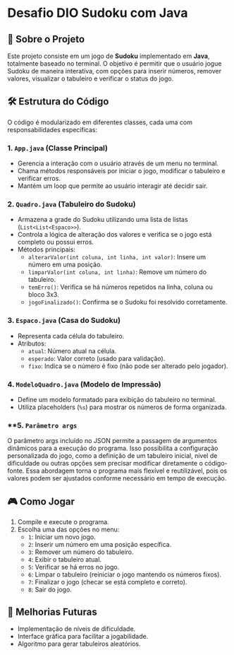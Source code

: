 # Desafio DIO Sudoku com Java

## 📌 Sobre o Projeto

Este projeto consiste em um jogo de **Sudoku** implementado em **Java**, totalmente baseado no terminal. O objetivo é permitir que o usuário jogue Sudoku de maneira interativa, com opções para inserir números, remover valores, visualizar o tabuleiro e verificar o status do jogo.

## 🛠 Estrutura do Código

O código é modularizado em diferentes classes, cada uma com responsabilidades específicas:

### **1. ************`App.java`************ (Classe Principal)**

- Gerencia a interação com o usuário através de um menu no terminal.
- Chama métodos responsáveis por iniciar o jogo, modificar o tabuleiro e verificar erros.
- Mantém um loop que permite ao usuário interagir até decidir sair.

### **2. ************`Quadro.java`************ (Tabuleiro do Sudoku)**

- Armazena a grade do Sudoku utilizando uma lista de listas (`List<List<Espaco>>`).
- Controla a lógica de alteração dos valores e verifica se o jogo está completo ou possui erros.
- Métodos principais:
  - `alterarValor(int coluna, int linha, int valor)`: Insere um número em uma posição.
  - `limparValor(int coluna, int linha)`: Remove um número do tabuleiro.
  - `temErro()`: Verifica se há números repetidos na linha, coluna ou bloco 3x3.
  - `jogoFinalizado()`: Confirma se o Sudoku foi resolvido corretamente.

### **3. ************`Espaco.java`************ (Casa do Sudoku)**

- Representa cada célula do tabuleiro.
- Atributos:
  - `atual`: Número atual na célula.
  - `esperado`: Valor correto (usado para validação).
  - `fixo`: Indica se o número é fixo (não pode ser alterado pelo jogador).

### **4. ************`ModeloQuadro.java`************ (Modelo de Impressão)**

- Define um modelo formatado para exibição do tabuleiro no terminal.
- Utiliza placeholders (`%s`) para mostrar os números de forma organizada.

### **5. ************`Parâmetro args`************
  O parâmetro args incluído no JSON permite a passagem de argumentos dinâmicos para a execução do programa. Isso possibilita a configuração personalizada do jogo, como a definição de um tabuleiro inicial, nível de dificuldade ou outras opções sem precisar modificar diretamente o código-fonte. Essa abordagem torna o programa mais flexível e reutilizável, pois os valores podem ser ajustados conforme necessário em tempo de execução.

## 🎮 Como Jogar

1. Compile e execute o programa.
2. Escolha uma das opções no menu:
   - `1`: Iniciar um novo jogo.
   - `2`: Inserir um número em uma posição específica.
   - `3`: Remover um número do tabuleiro.
   - `4`: Exibir o tabuleiro atual.
   - `5`: Verificar se há erros no jogo.
   - `6`: Limpar o tabuleiro (reiniciar o jogo mantendo os números fixos).
   - `7`: Finalizar o jogo (checar se está completo e correto).
   - `8`: Sair do jogo.

## 🚀 Melhorias Futuras

- Implementação de níveis de dificuldade.
- Interface gráfica para facilitar a jogabilidade.
- Algoritmo para gerar tabuleiros aleatórios.

